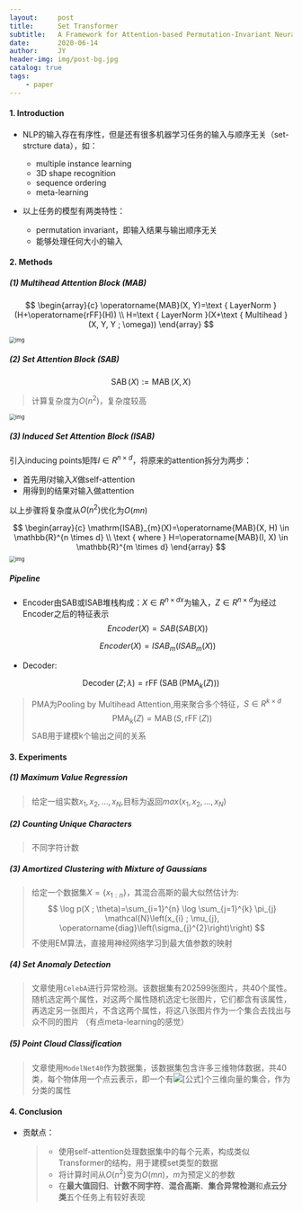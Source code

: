 ```yaml
---
layout:     post
title:      Set Transformer
subtitle:   A Framework for Attention-based Permutation-Invariant Neural Networks
date:       2020-06-14
author:     JY
header-img: img/post-bg.jpg
catalog: true
tags:
    - paper
---
```


#### 1. Introduction

- NLP的输入存在有序性，但是还有很多机器学习任务的输入与顺序无关（set-strcture data），如：

  - multiple instance learning
  - 3D shape recognition
  - sequence ordering
  - meta-learning

- 以上任务的模型有两类特性：

  - permutation invariant，即输入结果与输出顺序无关
  - 能够处理任何大小的输入

  

#### 2. Methods

##### (1) Multihead Attention Block (MAB)

$$
\begin{array}{c}
\operatorname{MAB}(X, Y)=\text { LayerNorm }(H+\operatorname{rFF}(H)) \\
H=\text { LayerNorm }(X+\text { Multihead }(X, Y, Y ; \omega))
\end{array}
$$

<img src="https://github.com/ZJU-CVs/zju-cvs.github.io/raw/master/img/picture/set_transformer3.png" alt="img" style="zoom:67%;" />



##### (2) Set Attention Block (SAB)

$$
\operatorname{SAB}(X):=\operatorname{MAB}(X, X)
$$

> 计算复杂度为$O(n^2)$，复杂度较高

<img src="https://github.com/ZJU-CVs/zju-cvs.github.io/raw/master/img/picture/set_transformer2.png" alt="img" style="zoom:67%;" />

##### (3) Induced Set Attention Block (ISAB)

引入inducing points矩阵$I\in R^{n\times d}$，将原来的attention拆分为两步：

- 首先用$I$对输入$X$做self-attention
- 用得到的结果对输入做attention

以上步骤将复杂度从$O(n^2)$优化为$O(mn)$


$$
\begin{array}{c}
\mathrm{ISAB}_{m}(X)=\operatorname{MAB}(X, H) \in \mathbb{R}^{n \times d} \\
\text { where } H=\operatorname{MAB}(I, X) \in \mathbb{R}^{m \times d}
\end{array}
$$
<img src="https://github.com/ZJU-CVs/zju-cvs.github.io/raw/master/img/picture/set_transformer1.png" alt="img" style="zoom:67%;" />

##### Pipeline

- Encoder由SAB或ISAB堆栈构成：$X\in R^{n\times dx}$为输入，$Z\in R^{n\times d}$为经过Encoder之后的特征表示
  $$
  Encoder(X)=SAB(SAB(X))
  $$

  $$
  Encoder(X)=ISAB_m(ISAB_m(X))
  $$

- Decoder:

$$
\operatorname{Decoder}(Z ; \lambda)=\operatorname{rFF}\left(\operatorname{SAB}\left(\operatorname{PMA}_{k}(Z)\right)\right)
$$

> PMA为Pooling by Multihead Attention,用来聚合多个特征，$S\in R^{k\times d}$
> $$
> \operatorname{PMA}_{k}(Z)=\operatorname{MAB}(S, \operatorname{rFF}(Z))
> $$
> SAB用于建模k个输出之间的关系

#### 3. Experiments

##### (1) Maximum Value Regression

> 给定一组实数${x_1,x_2,...,x_N}$,目标为返回$max(x_1,x_2,...,x_N)$

##### (2) Counting Unique Characters

> 不同字符计数

##### (3) Amortized Clustering with Mixture of Gaussians

> 给定一个数据集$X = \{x_{1:n}\}$，其混合高斯的最大似然估计为:
> $$
> \log p(X ; \theta)=\sum_{i=1}^{n} \log \sum_{j=1}^{k} \pi_{j} \mathcal{N}\left(x_{i} ; \mu_{j}, \operatorname{diag}\left(\sigma_{j}^{2}\right)\right)
> $$
> 不使用EM算法，直接用神经网络学习到最大值参数的映射

##### (4) Set Anomaly Detection

> 文章使用`CelebA`进行异常检测。该数据集有202599张图片，共40个属性。随机选定两个属性，对这两个属性随机选定七张图片，它们都含有该属性，再选定另一张图片，不含这两个属性，将这八张图片作为一个集合去找出与众不同的图片 （有点meta-learning的感觉）

##### (5) Point Cloud Classiﬁcation

> 文章使用`ModelNet40`作为数据集，该数据集包含许多三维物体数据，共40类，每个物体用一个点云表示，即一个有![[公式]](https://www.zhihu.com/equation?tex=n)个三维向量的集合，作为分类的属性



#### 4. Conclusion

- 贡献点：

  > - 使用self-attention处理数据集中的每个元素，构成类似Transformer的结构，用于建模set类型的数据
  > - 将计算时间从$O(n^2)$变为$O(mn)$，$m$为预定义的参数
  > - 在**最大值回归**、**计数不同字符**、**混合高斯**、**集合异常检测**和**点云分类**五个任务上有较好表现